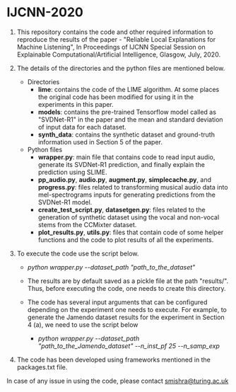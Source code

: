 # IJCNN-2020

1. This repository contains the code and other required information to reproduce the results of the paper - "Reliable Local Explanations for Machine Listening", In Proceedings of IJCNN Special Session on Explainable Computational/Artificial Intelligence, Glasgow, July, 2020.

2. The details of the directories and the python files are mentioned below.
   - Directories
     - **lime**: contains the code of the LIME algorithm. At some places the original code has been modified for using it in the    experiments in this paper. 
     - **models**: contains the pre-trained Tensorflow model called as "SVDNet-R1" in the paper and the mean and standard deviation of input data for each dataset.
     - **synth_data**: contains the synthetic dataset and ground-truth information used in Section 5 of the paper. 
   - Python files
     - **wrapper.py**: main file that contains code to read input audio, generate its SVDNet-R1 prediction, and finally explain the prediction using SLIME.
     - **pp_audio.py**, **audio.py**, **augment.py**, **simplecache.py**, and **progress.py**: files related to transforming musical audio data into mel-spectrograms inputs for generating predictions from the SVDNet-R1 model.
     - **create_test_script.py**, **datasetgen.py**: files related to the generation of synthetic dataset using the vocal and non-vocal stems from the CCMixter dataset.
     - **plot_results.py**, **utils.py**: files that contain code of some helper functions and the code to plot results of all the experiments.

3. To execute the code use the script below.

   - *python wrapper.py --dataset_path "path_to_the_dataset"*
  
   - The results are by default saved as a pickle file at the path "results/". Thus, before executing the code, one needs to create this directory.
   - The code has several input arguments that can be configured depending on the experiment one needs to execute. For example, to generate the Jamendo dataset results for the experiment in Section 4 (a), we need to use the script below
     - *python wrapper.py --dataset_path "path_to_the_Jamendo_dataset" --n_inst_pf 25 --n_samp_exp*

4. The code has been developed using frameworks mentioned in the packages.txt file.

In case of any issue in using the code, please contact smishra@turing.ac.uk
